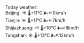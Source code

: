 Today weather:  
Beijing: ☀️   🌡️+11°C 🌬️←0km/h  
Tianjin: ☀️   🌡️+11°C 🌬️←7km/h  
Shijiazhuang: ⛅️  🌡️+16°C 🌬️↙8km/h  
Tangshan: ☀️   🌡️+13°C 🌬️↖12km/h  
